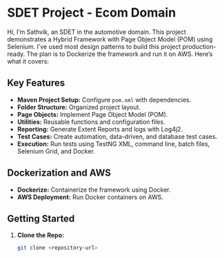 # SDET Project - Ecom Domain

Hi, I’m Sathvik, an SDET in the automotive domain. 
This project demonstrates a Hybrid Framework with Page Object Model (POM) using Selenium. 
I’ve used most design patterns to build this project production-ready. 
The plan is to Dockerize the framework and run it on AWS. Here’s what it covers:

## Key Features

- **Maven Project Setup:** Configure `pom.xml` with dependencies.
- **Folder Structure:** Organized project layout.
- **Page Objects:** Implement Page Object Model (POM).
- **Utilities:** Reusable functions and configuration files.
- **Reporting:** Generate Extent Reports and logs with Log4j2.
- **Test Cases:** Create automation, data-driven, and database test cases.
- **Execution:** Run tests using TestNG XML, command line, batch files, Selenium Grid, and Docker.

## Dockerization and AWS

- **Dockerize:** Containerize the framework using Docker.
- **AWS Deployment:** Run Docker containers on AWS.

## Getting Started

1. **Clone the Repo:**
   ```bash
   git clone <repository-url>


